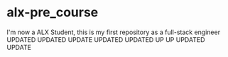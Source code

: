 # alx-pre_course
I'm now a ALX Student, this is my first repository as a full-stack engineer
UPDATED UPDATED UPDATE
UPDATED
UPDATED UP
UP
UPDATED
UPDATE
